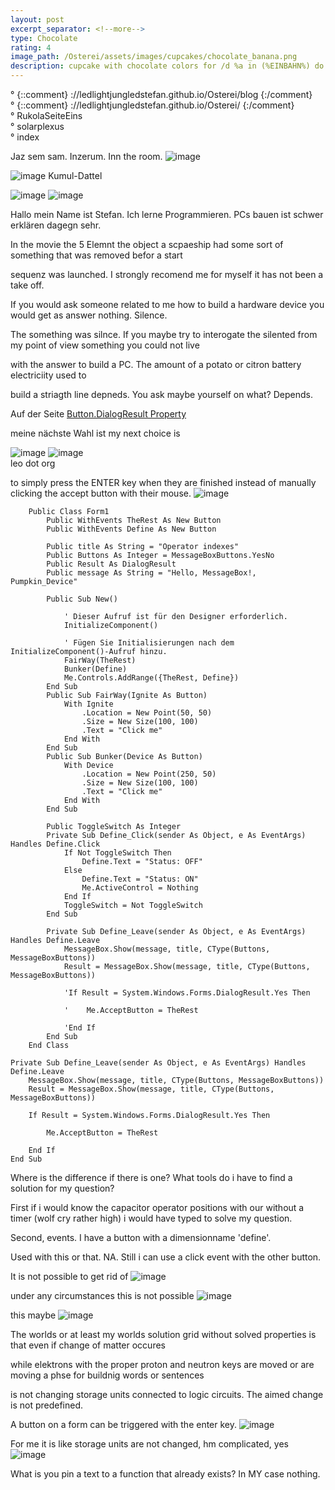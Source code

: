 ```yaml
---
layout: post
excerpt_separator: <!--more-->
type: Chocolate
rating: 4
image_path: /Osterei/assets/images/cupcakes/chocolate_banana.png
description: cupcake with chocolate colors for /d %a in (%EINBAHN%) do dir /b %a
---
```

° {::comment} ://ledlightjungledstefan.github.io/Osterei/blog {:/comment}
<br>
° {::comment} ://ledlightjungledstefan.github.io/Osterei/ {:/comment}
<br>
° RukolaSeiteEins
<br>
° solarplexus
<br>
° index

Jaz sem sam. Inzerum. Inn the room.
![image](https://user-images.githubusercontent.com/75255909/193558846-d34c296f-3cbe-4566-9606-21305235cf31.png)

![image](https://user-images.githubusercontent.com/75255909/193559632-14f0cf35-3417-4bdf-a505-685634ea8ce4.png)
Kumul-Dattel
<br>

![image](https://user-images.githubusercontent.com/75255909/193556849-671685b7-aa5c-4994-8633-4ca0d7457d38.png)
![image](https://user-images.githubusercontent.com/75255909/193557449-d51498da-e02c-45a9-ba3c-2dcda80a95db.png)

Hallo mein Name ist Stefan. Ich lerne Programmieren.
PCs bauen ist schwer erklären dagegn sehr.

In the movie the 5 Elemnt the object a scpaeship had
some sort of something that was removed befor a start

sequenz was launched. I strongly recomend me for myself
it has not been a take off.

If you would ask someone related to me how to build a
hardware device you would get as answer nothing. Silence.

The something was silnce. If you maybe try to interogate the
silented from my point of view something you could not live

with the answer to build a PC.
The amount of a potato or citron battery electriciity used to

build a striagth line depneds. You ask maybe yourself on what?
Depends.

Auf der Seite
[Button.DialogResult Property](https://learn.microsoft.com/en-us/dotnet/api/system.windows.forms.button.dialogresult?view=windowsdesktop-6.0)

meine nächste Wahl ist
my next choice is

![image](https://user-images.githubusercontent.com/75255909/193627792-94e26d47-c25d-4586-81a1-b795df45844f.png)
![image](https://user-images.githubusercontent.com/75255909/193627932-6b867750-dc21-4277-9522-3afcd3c93ea9.png)
<br>
leo dot org

to simply press the ENTER key when they are finished instead of manually clicking the accept button with their mouse.
![image](https://user-images.githubusercontent.com/75255909/193628621-f897b21e-a987-4a45-90ee-e586cefe1c7e.png)

        Public Class Form1
            Public WithEvents TheRest As New Button
            Public WithEvents Define As New Button

            Public title As String = "Operator indexes"
            Public Buttons As Integer = MessageBoxButtons.YesNo
            Public Result As DialogResult
            Public message As String = "Hello, MessageBox!, Pumpkin_Device"

            Public Sub New()

                ' Dieser Aufruf ist für den Designer erforderlich.
                InitializeComponent()

                ' Fügen Sie Initialisierungen nach dem InitializeComponent()-Aufruf hinzu.
                FairWay(TheRest)
                Bunker(Define)
                Me.Controls.AddRange({TheRest, Define})
            End Sub
            Public Sub FairWay(Ignite As Button)
                With Ignite
                    .Location = New Point(50, 50)
                    .Size = New Size(100, 100)
                    .Text = "Click me"
                End With
            End Sub
            Public Sub Bunker(Device As Button)
                With Device
                    .Location = New Point(250, 50)
                    .Size = New Size(100, 100)
                    .Text = "Click me"
                End With
            End Sub

            Public ToggleSwitch As Integer
            Private Sub Define_Click(sender As Object, e As EventArgs) Handles Define.Click
                If Not ToggleSwitch Then
                    Define.Text = "Status: OFF"
                Else
                    Define.Text = "Status: ON"
                    Me.ActiveControl = Nothing
                End If
                ToggleSwitch = Not ToggleSwitch
            End Sub

            Private Sub Define_Leave(sender As Object, e As EventArgs) Handles Define.Leave
                MessageBox.Show(message, title, CType(Buttons, MessageBoxButtons))
                Result = MessageBox.Show(message, title, CType(Buttons, MessageBoxButtons))

                'If Result = System.Windows.Forms.DialogResult.Yes Then

                '    Me.AcceptButton = TheRest

                'End If
            End Sub
        End Class

<!------>

    Private Sub Define_Leave(sender As Object, e As EventArgs) Handles Define.Leave
        MessageBox.Show(message, title, CType(Buttons, MessageBoxButtons))
        Result = MessageBox.Show(message, title, CType(Buttons, MessageBoxButtons))

        If Result = System.Windows.Forms.DialogResult.Yes Then

            Me.AcceptButton = TheRest

        End If
    End Sub
    
Where is the difference if there is one?
What tools do i have to find a solution for my question?

First if i would know the capacitor operator positions with our without a timer
(wolf cry rather high) i would have typed to solve my question.

Second, events.
I have a button with a dimensionname 'define'.

Used with this or that.
NA. Still i can use a click event with the other button.

It is not possible to get rid of
![image](https://user-images.githubusercontent.com/75255909/193632121-b95c5b0e-6e5c-43f6-967f-9b65d2d7064c.png)

under any circumstances this is not possible
![image](https://user-images.githubusercontent.com/75255909/193632571-56ca1532-b9f8-41ae-a8dc-6b424e82c49e.png)

this maybe
![image](https://user-images.githubusercontent.com/75255909/193633953-b22fef19-6387-4743-9d7d-11a4de9a7fb2.png)

The worlds or at least my worlds solution grid without solved
properties is that even if change of matter occures

while elektrons with the proper proton and neutron keys
are moved or are moving a phse for buildnig words or sentences

is not changing storage units connected to logic circuits.
The aimed change is not predefined.

A button on a form can be triggered with the enter key.
![image](https://user-images.githubusercontent.com/75255909/193637047-979c6154-93b7-4816-97c0-2ebeb7c4ca0e.png)

For me it is like storage units are not changed, hm complicated, yes
![image](https://user-images.githubusercontent.com/75255909/193640318-8a87f60a-ae42-4939-a478-4a3cb10d2f99.png)

What is you pin a text to a function that already exists? In MY case nothing.

